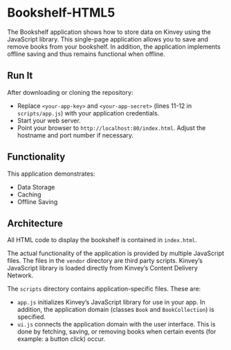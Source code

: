 # Bookshelf-HTML5

The Bookshelf application shows how to store data on Kinvey using the JavaScript library. This single-page application allows you to save and remove books from your bookshelf. In addition, the application implements offline saving and thus remains functional when offline.

## Run It
After downloading or cloning the repository:

* Replace `<your-app-key>` and `<your-app-secret>` (lines 11-12 in `scripts/app.js`) with your application credentials.
* Start your web server. 
* Point your browser to `http://localhost:80/index.html`. Adjust the hostname and port number if necessary.

## Functionality
This application demonstrates:

* Data Storage
* Caching
* Offline Saving

## Architecture
All HTML code to display the bookshelf is contained in `index.html`.

The actual functionality of the application is provided by multiple JavaScript files. The files in the `vendor` directory are third party scripts. Kinvey’s JavaScript library is loaded directly from Kinvey’s Content Delivery Network.

The `scripts` directory contains application-specific files. These are:

* `app.js` initializes Kinvey’s JavaScript library for use in your app. In addition, the application domain (classes `Book` and `BookCollection`) is specified.
* `ui.js` connects the application domain with the user interface. This is done by fetching, saving, or removing books when certain events (for example: a button click) occur.